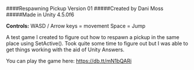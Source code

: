 ####Respawning Pickup Version 01
#####Created by Dani Moss
#####Made in Unity 4.5.0f6

**Controls:** 
WASD / Arrow keys = movement
Space = Jump

A test game I created to figure out how to respawn a pickup in the same place using SetActive(). Took quite some time to figure out but I was able to get things working with the aid of Unity Answers. 

You can play the game here: https://db.tt/mN1bQARi